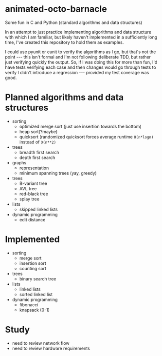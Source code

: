 # animated-octo-barnacle
Some fun in C and Python (standard algorithms and data structures)

In an attempt to just practice implementing algorithms and data structure with which I am familiar, but likely haven't implemented in 
a sufficiently long time, I've created this repository to hold them as examples.

I could use pyunit or cunit to verify the algorithms as I go, but that's not the
point --- this isn't formal and I'm not following deliberate TDD, but rather 
just verifying quickly the output.  So, if I was doing this for more than fun,
I'd have tests verifying each case and then changes would go through tests to
verify I didn't introduce a regression --- provided my test coverage was good.

# Planned algorithms and data structures
* sorting
  * optimized merge sort (just use insertion towards the bottom)
  * heap sort(?maybe)
  * quicksort (randomized quicksort forces average runtime ``O(n*logn)`` instead of ``O(n**2)`` 
* trees
  * breadth first search
  * depth first search
* graphs
  * representation
  * minimum spanning trees (yay, greedy)
* trees
  * B-variant tree
  * AVL tree
  * red-black tree
  * splay tree
* lists
  * skipped linked lists
* dynamic programming
  * edit distance

# Implemented
* sorting
  * merge sort
  * insertion sort
  * counting sort
* trees
  * binary search tree
* lists
  * linked lists
  * sorted linked list
* dynamic programming
  * fibonacci
  * knapsack (0-1)

# Study
* need to review network flow
* need to review hardware requirements

